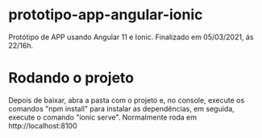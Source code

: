 # prototipo-app-angular-ionic
Protótipo de APP usando Angular 11 e Ionic. Finalizado em 05/03/2021, ás 22/16h.

# Rodando o projeto
Depois de baixar, abra a pasta com o projeto e, no console, execute os comandos "npm install" para instalar as dependências, em seguida, execute o comando "ionic serve". Normalmente roda em http://localhost:8100
